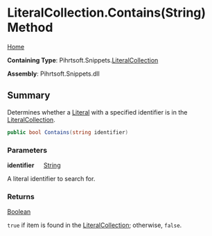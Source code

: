 # LiteralCollection\.Contains\(String\) Method

[Home](../../../../README.md)

**Containing Type**: Pihrtsoft\.Snippets\.[LiteralCollection](../README.md)

**Assembly**: Pihrtsoft\.Snippets\.dll

## Summary

Determines whether a [Literal](../../Literal/README.md) with a specified identifier is in the [LiteralCollection](../README.md)\.

```csharp
public bool Contains(string identifier)
```

### Parameters

**identifier** &emsp; [String](https://docs.microsoft.com/en-us/dotnet/api/system.string)

A literal identifier to search for\.

### Returns

[Boolean](https://docs.microsoft.com/en-us/dotnet/api/system.boolean)

`true` if item is found in the [LiteralCollection](../README.md); otherwise, `false`\.